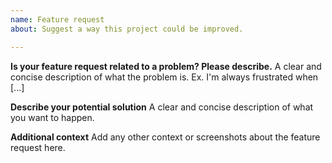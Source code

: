 ```yaml
---
name: Feature request
about: Suggest a way this project could be improved.

---
```


**Is your feature request related to a problem? Please describe.**
A clear and concise description of what the problem is. Ex. I'm always frustrated when [...]

**Describe your potential solution**
A clear and concise description of what you want to happen.

**Additional context**
Add any other context or screenshots about the feature request here.
